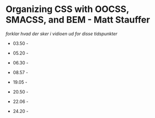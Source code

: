 # Organizing CSS with OOCSS, SMACSS, and BEM - Matt Stauffer #

*forklar hvad der sker i vidioen ud for disse tidspunkter*
- 03.50 -


- 05.20 -


- 06.30 -


- 08.57 -


- 19.05 -


- 20.50 -


- 22.06 -


- 24.20 -


